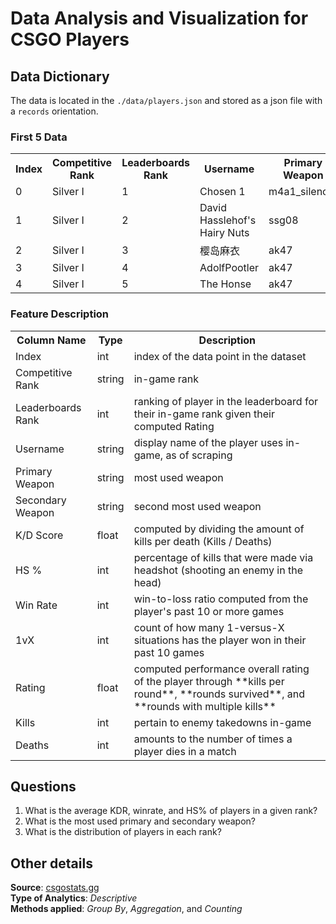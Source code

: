 # Data Analysis and Visualization for CSGO Players
## Data Dictionary
The data is located in the `./data/players.json` and stored as a json file with a `records` orientation.
### First 5 Data
<table>
<tr>
    <th>Index</th>
    <th>Competitive Rank</th>
    <th>Leaderboards Rank</th>
    <th>Username</th>
    <th>Primary Weapon</th>
    <th>Secondary Weapon</th>
    <th>K/D Score</th>
    <th>HS %</th>
    <th>Win Rate</th>
    <th>1vX</th>
    <th>Rating</th>
    <th>Kills</th>
    <th>Deaths</th>
</tr>
<tr>
    <td>0</td>
    <td>Silver I</td>
    <td>1</td>
    <td>Chosen 1</td>
    <td>m4a1_silencer</td>
    <td>ak47</td>
    <td>6.72</td>
    <td>33</td>
    <td>90</td>
    <td>12</td>
    <td>2.75</td>
    <td>195</td>
    <td>29</td>
</tr>
<tr>
    <td>1</td>
    <td>Silver I</td>
    <td>2</td>
    <td>David Hasslehof's Hairy Nuts</td>
    <td>ssg08</td>
    <td>ak47</td>
    <td>2.15</td>
    <td>65</td>
    <td>80</td>
    <td>11</td>
    <td>2.10</td>
    <td>277</td>
    <td>129</td>
</tr>
<tr>
    <td>2</td>
    <td>Silver I</td>
    <td>3</td>
    <td>樱岛麻衣</td>
    <td>ak47</td>
    <td>deagle</td>
    <td>2.36</td>
    <td>59</td>
    <td>10</td>
    <td>2</td>
    <td>1.99</td>
    <td>227</td>
    <td>96</td>
</tr>
<tr>
    <td>3</td>
    <td>Silver I</td>
    <td>4</td>
    <td>AdolfPootler</td>
    <td>ak47</td>
    <td>deagle</td>
    <td>1.73</td>
    <td>52</td>
    <td>50</td>
    <td>11</td>
    <td>1.98</td>
    <td>228</td>
    <td>132</td>
</tr>
<tr>
    <td>4</td>
    <td>Silver I</td>
    <td>5</td>
    <td>The Honse</td>
    <td>ak47</td>
    <td>revolver</td>
    <td>1.92</td>
    <td>52</td>
    <td>60</td>
    <td>7</td>
    <td>1.97</td>
    <td>265</td>
    <td>138</td>
</tr>
</table>

### Feature Description
<table>
<tr>
    <th>Column Name</th>
    <th>Type</th>
    <th>Description</th>
</tr>
<tr><td>Index</td><td>int</td><td>index of the data point in the dataset</td></tr>
<tr><td>Competitive Rank</td><td>string</td><td>in-game rank</td></tr>
<tr><td>Leaderboards Rank</td><td>int</td><td>ranking of player in the leaderboard for their in-game rank given their computed Rating</td></tr>
<tr><td>Username</td><td>string</td><td>display name of the player uses in-game, as of scraping</td></tr>
<tr><td>Primary Weapon</td><td>string</td><td>most used weapon</td></tr>
<tr><td>Secondary Weapon</td><td>string</td><td>second most used weapon</td></tr>
<tr><td>K/D Score</td><td>float</td><td>computed by dividing the amount of kills per death (Kills / Deaths)</td></tr>
<tr><td>HS %</td><td>int</td><td>percentage of kills that were made via headshot (shooting an enemy in the head)</td></tr>
<tr><td>Win Rate</td><td>int</td><td>win-to-loss ratio computed from the player's past 10 or more games</td></tr>
<tr><td>1vX</td><td>int</td><td>count of how many 1-versus-X situations has the player won in their past 10 games</td></tr>
<tr><td>Rating</td><td>float</td><td>computed performance overall rating of the player through **kills per round**, **rounds survived**, and **rounds with multiple kills**</td></tr>
<tr><td>Kills</td><td>int</td><td>pertain to enemy takedowns in-game</td></tr>
<tr><td>Deaths</td><td>int</td><td>amounts to the number of times a player dies in a match</td></tr>
</table>

## Questions 
1. What is the average KDR, winrate, and HS% of players in a given rank? 
2. What is the most used primary and secondary weapon?
3. What is the distribution of players in each rank?

## Other details
**Source**: [csgostats.gg](https://csgostats.gg)  
**Type of Analytics**: *Descriptive*  
**Methods applied**: *Group By*, *Aggregation*, and *Counting*   
